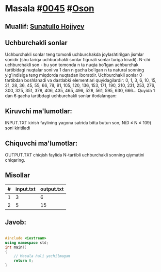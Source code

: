 
<h1>Masala #<a href="https://robocontest.uz/tasks/0045">0045</a> #<a href="https://robocontest.uz/tasks?category=1">Oson</a></h1>
<h2> Muallif: <a href="https://robocontest.uz/profile/sunnat">Sunatullo Hojiyev</a></h2>
<h2>Uchburchakli sonlar</h2>
<p>Uchburchakli sonlar teng tomonli uchburchakda joylashtirilgan jismlar sonidir (shu tariqa uchburchakli sonlar figurali sonlar turiga kiradi). N-chi uchburchakli son - bu yon tomonda n ta nuqta bo'lgan uchburchak tartibidagi nuqtalar soni va 1 dan n gacha bo'lgan n ta natural sonning yig'indisiga teng miqdorda nuqtadan iboratdir. Uchburchakli sonlar 0-tartibdan boshlanadi va dastlabki elementlari quyidagilardir:
0, 1, 3, 6, 10, 15, 21, 28, 36, 45, 55, 66, 78, 91, 105, 120, 136, 153, 171, 190, 210, 231, 253, 276, 300, 325, 351, 378, 406, 435, 465, 496, 528, 561, 595, 630, 666...
Quyida 1 dan 6 gacha tartibdagi uchburchakli sonlar ifodalangan:
</p>
<h2>Kiruvchi ma'lumotlar:</h2>
<p>INPUT.TXT kirish faylining yagona satrida bitta butun son, N(0 ≤ N ≤ 109) soni kiritiladi</p>
<h2>Chiquvchi ma'lumotlar:</h2>
<p>OUTPUT.TXT chiqish faylida N-tartibli uchburchakli sonning qiymatini chiqaring.</p>
<h2>Misollar</h2>
<table>
    <thead>
        <tr>
            <th>#</th>
            <th>input.txt</th>
            <th>output.txt</th>
        </tr>
    </thead>
    <tbody>
            <tr>
                <td>1</td>
                <td>3</td>
                <td>6</td>
            </tr>
            <tr>
                <td>2</td>
                <td>5</td>
                <td>15</td>
            </tr>
    </tbody>
    </table>
    
<h2>Javob:</h2>

######
```cpp
#include <iostream>
using namespace std;
int main()
{
    // Masala hali yechilmagan
    return 0;
}
```
